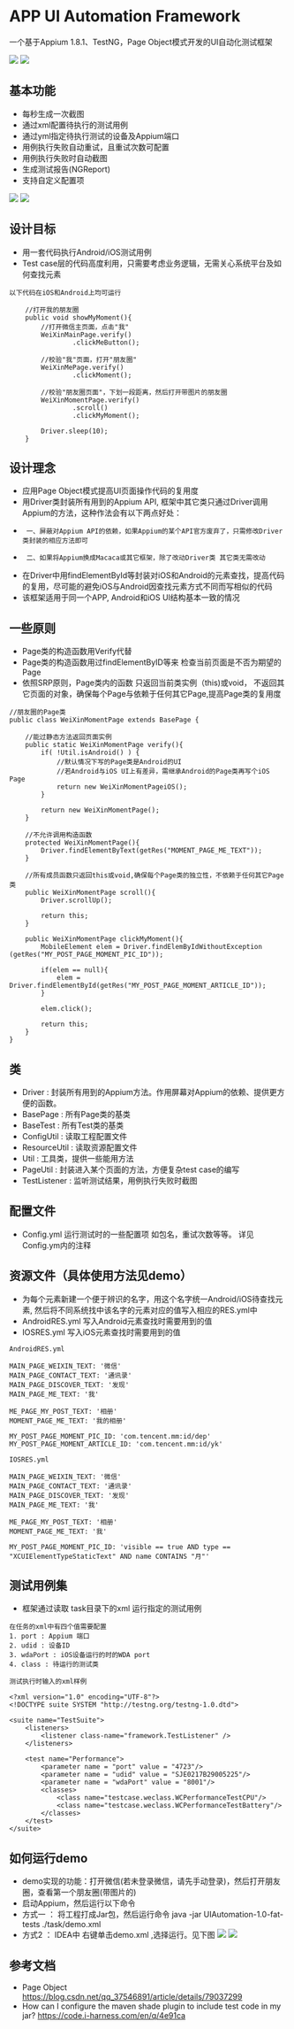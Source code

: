 # APP UI Automation Framework

一个基于Appium 1.8.1、TestNG，Page Object模式开发的UI自动化测试框架

![](https://github.com/lgxqf/AppUIAutomation/blob/master/doc/structure.png)
![](/uploads/photo/2018/fc861afc-93c7-4fab-aa59-b5050886e600.png!large)

## 基本功能
* 每秒生成一次截图
* 通过xml配置待执行的测试用例
* 通过yml指定待执行测试的设备及Appium端口
* 用例执行失败自动重试，且重试次数可配置
* 用例执行失败时自动截图
* 生成测试报告(NGReport)
* 支持自定义配置项

![](https://github.com/lgxqf/AppUIAutomation/blob/master/doc/Config.png)
![](/uploads/photo/2018/07156b5a-f994-49fa-8dfe-be86a6b5f7d8.png!large)

## 设计目标
* 用一套代码执行Android/iOS测试用例
* Test case层的代码高度利用，只需要考虑业务逻辑，无需关心系统平台及如何查找元素
```aidl
以下代码在iOS和Android上均可运行

    //打开我的朋友圈
    public void showMyMoment(){
        //打开微信主页面，点击"我"
        WeiXinMainPage.verify()
                .clickMeButton();

        //校验"我"页面，打开"朋友圈"
        WeiXinMePage.verify()
                .clickMoment();

        //校验"朋友圈页面"，下划一段距离，然后打开带图片的朋友圈
        WeiXinMomentPage.verify()
                .scroll()
                .clickMyMoment();

        Driver.sleep(10);
    }
```

## 设计理念
* 应用Page Object模式提高UI页面操作代码的复用度
* 用Driver类封装所有用到的Appium API, 框架中其它类只通过Driver调用Appium的方法，这种作法会有以下两点好处：
*      一、屏蔽对Appium API的依赖，如果Appium的某个API官方废弃了，只需修改Driver类封装的相应方法即可
*      二、如果将Appium换成Macaca或其它框架，除了改动Driver类 其它类无需改动
* 在Driver中用findElementById等封装对iOS和Android的元素查找，提高代码的复用，尽可能的避免iOS与Android因查找元素方式不同而写相似的代码
* 该框架适用于同一个APP, Android和iOS UI结构基本一致的情况

## 一些原则
* Page类的构造函数用Verify代替
* Page类的构造函数用过findElementByID等来 检查当前页面是不否为期望的Page
* 依照SRP原则，Page类内的函数 只返回当前类实例（this)或void， 不返回其它页面的对象，确保每个Page与依赖于任何其它Page,提高Page类的复用度

```aidl
//朋友圈的Page类
public class WeiXinMomentPage extends BasePage {

    //能过静态方法返回页面实例
    public static WeiXinMomentPage verify(){
        if( !Util.isAndroid() ) {
            //默认情况下写的Page类是Android的UI
            //若Android与iOS UI上有差异，需继承Android的Page类再写个iOS Page
            return new WeiXinMomentPageiOS();
        }

        return new WeiXinMomentPage();
    }

    //不允许调用构造函数
    protected WeiXinMomentPage(){
        Driver.findElementByText(getRes("MOMENT_PAGE_ME_TEXT"));
    }
    
    //所有成员函数只返回this或void,确保每个Page类的独立性，不依赖于任何其它Page类
    public WeiXinMomentPage scroll(){
        Driver.scrollUp();

        return this;
    }
    
    public WeiXinMomentPage clickMyMoment(){
        MobileElement elem = Driver.findElemByIdWithoutException (getRes("MY_POST_PAGE_MOMENT_PIC_ID"));

        if(elem == null){
            elem = Driver.findElementById(getRes("MY_POST_PAGE_MOMENT_ARTICLE_ID"));
        }

        elem.click();

        return this;
    }
}

```
## 类
* Driver : 封装所有用到的Appium方法。作用屏幕对Appium的依赖、提供更方便的函数。
* BasePage : 所有Page类的基类
* BaseTest : 所有Test类的基类
* ConfigUtil : 读取工程配置文件
* ResourceUtil : 读取资源配置文件 
* Util : 工具类，提供一些能用方法
* PageUtil : 封装进入某个页面的方法，方便复杂test case的编写
* TestListener : 监听测试结果，用例执行失败时截图


## 配置文件 
* Config.yml 运行测试时的一些配置项 如包名，重试次数等等。 详见Config.ym内的注释


## 资源文件（具体使用方法见demo）
* 为每个元素新建一个便于辨识的名字，用这个名字统一Android/iOS待查找元素, 然后将不同系统找中该名字的元素对应的值写入相应的RES.yml中
* AndroidRES.yml 写入Android元素查找时需要用到的值
* IOSRES.yml 写入iOS元素查找时需要用到的值

```aidl
AndroidRES.yml

MAIN_PAGE_WEIXIN_TEXT: '微信'
MAIN_PAGE_CONTACT_TEXT: '通讯录'
MAIN_PAGE_DISCOVER_TEXT: '发现'
MAIN_PAGE_ME_TEXT: '我'

ME_PAGE_MY_POST_TEXT: '相册'
MOMENT_PAGE_ME_TEXT: '我的相册'

MY_POST_PAGE_MOMENT_PIC_ID: 'com.tencent.mm:id/dep'
MY_POST_PAGE_MOMENT_ARTICLE_ID: 'com.tencent.mm:id/yk'
```

```aidl
IOSRES.yml

MAIN_PAGE_WEIXIN_TEXT: '微信'
MAIN_PAGE_CONTACT_TEXT: '通讯录'
MAIN_PAGE_DISCOVER_TEXT: '发现'
MAIN_PAGE_ME_TEXT: '我'

ME_PAGE_MY_POST_TEXT: '相册'
MOMENT_PAGE_ME_TEXT: '我'

MY_POST_PAGE_MOMENT_PIC_ID: 'visible == true AND type == "XCUIElementTypeStaticText" AND name CONTAINS "月"'
```

## 测试用例集 
* 框架通过读取 task目录下的xml 运行指定的测试用例


```
在任务的xml中有四个值需要配置
1. port : Appium 端口   
2. udid : 设备ID
3. wdaPort : iOS设备运行的时的WDA port
4. class : 待运行的测试类

测试执行时输入的xml样例

<?xml version="1.0" encoding="UTF-8"?>
<!DOCTYPE suite SYSTEM "http://testng.org/testng-1.0.dtd">

<suite name="TestSuite">
    <listeners>
        <listener class-name="framework.TestListener" />
    </listeners>

    <test name="Performance">
        <parameter name = "port" value = "4723"/>     
        <parameter name = "udid" value = "SJE0217B29005225"/>
        <parameter name = "wdaPort" value = "8001"/>
        <classes>
            <class name="testcase.weclass.WCPerformanceTestCPU"/>
            <class name="testcase.weclass.WCPerformanceTestBattery"/>
        </classes>
    </test>
</suite>
```

## 如何运行demo
* demo实现的功能：打开微信(若未登录微信，请先手动登录)，然后打开朋友圈，查看第一个朋友圈(带图片的)
* 启动Appium，然后运行以下命令
* 方式一 ： 将工程打成Jar包，然后运行命令 java -jar UIAutomation-1.0-fat-tests  ./task/demo.xml
* 方式2  ： IDEA中 右键单击demo.xml ,选择运行。见下图
![](https://github.com/lgxqf/AppUIAutomation/blob/master/doc/Run-By-IDEA.png)
![](/uploads/photo/2018/35b5c6b0-4917-4805-b004-1c14aa7a2a38.png!large)


## 参考文档
* Page Object https://blog.csdn.net/qq_37546891/article/details/79037299
* How can I configure the maven shade plugin to include test code in my jar?
https://code.i-harness.com/en/q/4e91ca